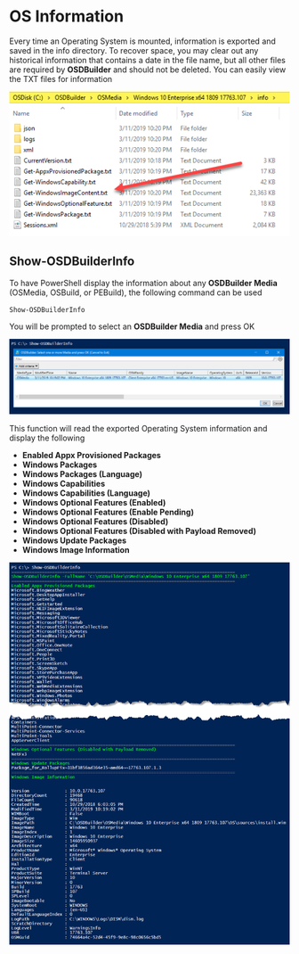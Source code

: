 # OS Information

Every time an Operating System is mounted, information is exported and saved in the info directory.  To recover space, you may clear out any historical information that contains a date in the file name, but all other files are required by **OSDBuilder** and should not be deleted.  You can easily view the TXT files for information

![](../../../../.gitbook/assets/image%20%28299%29.png)

## Show-OSDBuilderInfo

To have PowerShell display the information about any **OSDBuilder Media** \(OSMedia, OSBuild, or PEBuild\), the following command can be used

```text
Show-OSDBuilderInfo
```

You will be prompted to select an **OSDBuilder Media** and press OK

![](../../../../.gitbook/assets/image%20%287%29.png)

This function will read the exported Operating System information and display the following

* **Enabled Appx Provisioned Packages**
* **Windows Packages**
* **Windows Packages \(Language\)**
* **Windows Capabilities**
* **Windows Capabilities \(Language\)**
* **Windows Optional Features \(Enabled\)**
* **Windows Optional Features \(Enable Pending\)**
* **Windows Optional Features \(Disabled\)**
* **Windows Optional Features \(Disabled with Payload Removed\)**
* **Windows Update Packages**
* **Windows Image Information**

![](../../../../.gitbook/assets/image%20%28100%29.png)

